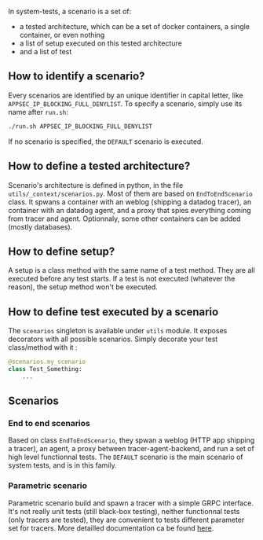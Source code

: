 In system-tests, a scenario is a set of:

* a tested architecture, which can be a set of docker containers, a single container, or even nothing
* a list of setup executed on this tested architecture
* and a list of test

## How to identify a scenario?

Every scenarios are identified by an unique identifier in capital letter, like `APPSEC_IP_BLOCKING_FULL_DENYLIST`. To specify a scenario, simply use its name after `run.sh`:

```bash
./run.sh APPSEC_IP_BLOCKING_FULL_DENYLIST
```

If no scenario is specified, the `DEFAULT` scenario is executed.

## How to define a tested architecture?

Scenario's architecture is defined in python, in the file `utils/_context/scenarios.py`. Most of them are based on `EndToEndScenario` class. It spwans a container with an weblog (shipping a datadog tracer), an container with an datadog agent, and a proxy that spies everything coming from tracer and agent. Optionnaly, some other containers can be added (mostly databases).

## How to define setup?

A setup is a class method with the same name of a test method. They are all executed before any test starts. If a test is not executed (whatever the reason), the setup method won't be executed.

## How to define test executed by a scenario

The `scenarios` singleton is available under `utils` module. It exposes decorators with  all possible scenarios. Simply decorate your test class/method with it :

```python
@scenarios.my_scenario
class Test_Something:
    ...
```

## Scenarios

### End to end scenarios

Based on class `EndToEndScenario`, they spwan a weblog (HTTP app shipping a tracer), an agent, a proxy between tracer-agent-backend, and run a set of high level functionnal tests. The `DEFAULT` scenario is the main scenario of system tests, and is in this family.

### Parametric scenario

Parametric scenario build and spawn a tracer with a simple GRPC interface. It's not really unit tests (still black-box testing), neither functionnal tests (only tracers are tested), they are convenient to tests different parameter set for tracers. More detailled documentation ca be found [here](https://github.com/DataDog/system-tests/blob/main/docs/scenarios/parametric.md).
